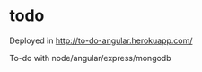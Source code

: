 todo
====

Deployed in http://to-do-angular.herokuapp.com/

To-do with node/angular/express/mongodb
